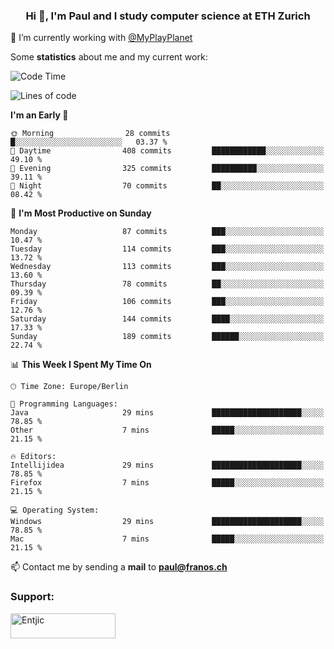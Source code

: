<h3 align="center">Hi 👋, I'm Paul and I study computer science at ETH Zurich</h3>

🔭 I’m currently working with [@MyPlayPlanet](https://github.com/MyPlayPlanet)
  


Some **statistics** about me and my current work:

<!--START_SECTION:waka-->
![Code Time](http://img.shields.io/badge/Code%20Time-1%2C259%20hrs%2042%20mins-blue)

![Lines of code](https://img.shields.io/badge/From%20Hello%20World%20I%27ve%20Written-1.8%20million%20lines%20of%20code-blue)

**I'm an Early 🐤** 

```text
🌞 Morning                28 commits          █░░░░░░░░░░░░░░░░░░░░░░░░   03.37 % 
🌆 Daytime                408 commits         ████████████░░░░░░░░░░░░░   49.10 % 
🌃 Evening                325 commits         ██████████░░░░░░░░░░░░░░░   39.11 % 
🌙 Night                  70 commits          ██░░░░░░░░░░░░░░░░░░░░░░░   08.42 % 
```
📅 **I'm Most Productive on Sunday** 

```text
Monday                   87 commits          ███░░░░░░░░░░░░░░░░░░░░░░   10.47 % 
Tuesday                  114 commits         ███░░░░░░░░░░░░░░░░░░░░░░   13.72 % 
Wednesday                113 commits         ███░░░░░░░░░░░░░░░░░░░░░░   13.60 % 
Thursday                 78 commits          ██░░░░░░░░░░░░░░░░░░░░░░░   09.39 % 
Friday                   106 commits         ███░░░░░░░░░░░░░░░░░░░░░░   12.76 % 
Saturday                 144 commits         ████░░░░░░░░░░░░░░░░░░░░░   17.33 % 
Sunday                   189 commits         ██████░░░░░░░░░░░░░░░░░░░   22.74 % 
```


📊 **This Week I Spent My Time On** 

```text
🕑︎ Time Zone: Europe/Berlin

💬 Programming Languages: 
Java                     29 mins             ████████████████████░░░░░   78.85 % 
Other                    7 mins              █████░░░░░░░░░░░░░░░░░░░░   21.15 % 

🔥 Editors: 
Intellijidea             29 mins             ████████████████████░░░░░   78.85 % 
Firefox                  7 mins              █████░░░░░░░░░░░░░░░░░░░░   21.15 % 

💻 Operating System: 
Windows                  29 mins             ████████████████████░░░░░   78.85 % 
Mac                      7 mins              █████░░░░░░░░░░░░░░░░░░░░   21.15 % 
```


<!--END_SECTION:waka-->

📫 Contact me by sending a **mail** to **paul@franos.ch**

<h3 align="left">Support:</h3>
<p><a href="https://ko-fi.com/Entjic"> <img align="left" src="https://cdn.ko-fi.com/cdn/kofi3.png?v=3" height="40" width="168" alt="Entjic" /></a></p>
